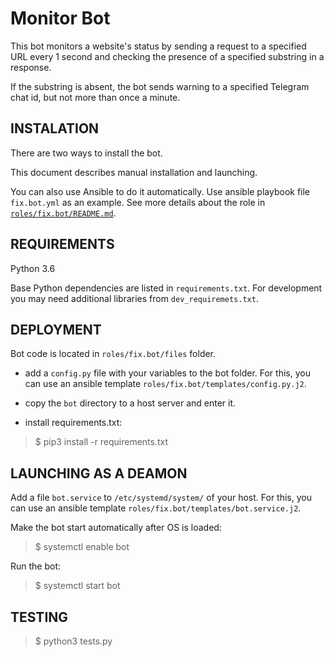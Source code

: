 Monitor Bot
=========
This bot monitors a website's status by sending a request to a specified URL every 1 second and checking the presence of a specified substring in a response.

If the substring is absent, the bot sends warning to a specified Telegram chat id, but not more than once a minute.

## INSTALATION
There are two ways to install the bot. 

This document describes manual installation and launching.

You can also use Ansible to do it automatically. 
Use ansible playbook file `fix.bot.yml` as an example. 
See more details about the role in [`roles/fix.bot/README.md`](roles/fix.bot/README.md).

## REQUIREMENTS
Python 3.6

Base Python dependencies are listed in `requirements.txt`.
For development you may need additional libraries from `dev_requiremets.txt`.

## DEPLOYMENT
Bot code is located in `roles/fix.bot/files` folder.

* add a `config.py` file with your variables to the bot folder. 
For this, you can use an ansible template `roles/fix.bot/templates/config.py.j2`.

* copy the `bot` directory to a host server and enter it.

* install requirements.txt:
> $ pip3 install -r requirements.txt

## LAUNCHING AS A DEAMON

Add a file `bot.service` to `/etc/systemd/system/` of your host. 
For this, you can use an ansible template `roles/fix.bot/templates/bot.service.j2`.

Make the bot start automatically after OS is loaded:

> $ systemctl enable bot

Run the bot:
> $ systemctl start bot

## TESTING
> $ python3 tests.py
